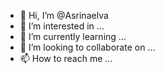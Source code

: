 - 👋 Hi, I’m @Asrinaelva
- 👀 I’m interested in ...
- 🌱 I’m currently learning ...
- 💞️ I’m looking to collaborate on ...
- 📫 How to reach me ...

<!---
Asrinaelva/Asrinaelva is a ✨ special ✨ repository because its `README.md` (this file) appears on your GitHub profile.
You can click the Preview link to take a look at your changes.
--->
